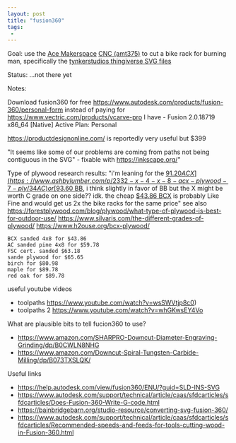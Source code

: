 ```yaml
---
layout: post
title: "fusion360"
tags:
 -
---
```



Goal: use the [Ace Makerspace](https://www.acemakerspace.org/ace_course/large-cnc-router-wood-training-and-certification/) [CNC (amt375)](https://wiki.acemakerspace.org/amt375/) to cut a bike rack for burning man, specifically the [tynkerstudios thingiverse SVG files](https://www.thingiverse.com/thing:2669613?ref=ghost.tynkerstudios.com)

Status: ...not there yet

Notes:

Download fusion360 for free https://www.autodesk.com/products/fusion-360/personal-form instead of paying for https://www.vectric.com/products/vcarve-pro
I have - Fusion 2.0.18719 x86_64 [Native] Active Plan: Personal

https://productdesignonline.com/ is reportedly very useful but $399

"It seems like some of our problems are coming from paths not being contiguous in the SVG" - fixable with https://inkscape.org/"

Type of plywood research results: "i'm leaning for the [$91.20 ACX](https://www.ashbylumber.com/p/2332-x-4-x-8-acx-plywood-7-ply/34AC) or [$93.60 BB](https://www.ashbylumber.com/p/34-4-x-8-bboes-form-plywood-7-ply/34BB), i think slightly in favor of BB but the X might be worth C grade on one side?? idk. the cheap [$43.86 BCX](https://www.homedepot.com/p/Handprint-23-32-in-x-4-ft-x-4-ft-BCX-Sanded-Plywood-Actual-0-703-in-x-47-75-in-x-47-75-in-211799/205723975) is probably Like Fine and would get us 2x the bike racks for the same price" see also https://forestplywood.com/blog/plywood/what-type-of-plywood-is-best-for-outdoor-use/ https://www.silvaris.com/the-different-grades-of-plywood/ https://www.h2ouse.org/bcx-plywood/
```
BCX sanded 4x8 for $43.86
AC sanded pine 4x8 for $59.78
FSC cert. sanded $63.18
sande plywood for $65.65
birch for $80.98
maple for $89.78
red oak for $89.78
```


useful youtube videos
- toolpaths https://www.youtube.com/watch?v=wsSWVtjp8c0)
- toolpaths 2 https://www.youtube.com/watch?v=whGKwsEY4Vo


What are plausible bits to tell fucion360 to use? 
- https://www.amazon.com/SHARPRO-Downcut-Diameter-Engraving-Grinding/dp/B0CWLN8NHG
- https://www.amazon.com/Downcut-Spiral-Tungsten-Carbide-Milling/dp/B073TXSLQK/


Useful links
- https://help.autodesk.com/view/fusion360/ENU/?guid=SLD-INS-SVG 
- https://www.autodesk.com/support/technical/article/caas/sfdcarticles/sfdcarticles/Does-Fusion-360-Write-G-code.html
- https://bainbridgebarn.org/studio-resource/converting-svg-fusion-360/
- https://www.autodesk.com/support/technical/article/caas/sfdcarticles/sfdcarticles/Recommended-speeds-and-feeds-for-tools-cutting-wood-in-Fusion-360.html